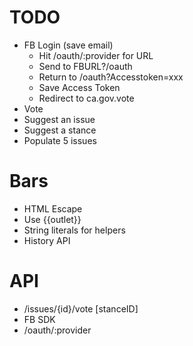 # TODO
- FB Login (save email)
  - Hit /oauth/:provider for URL
  - Send to FBURL?/oauth
  - Return to /oauth?Accesstoken=xxx
  - Save Access Token
  - Redirect to ca.gov.vote
- Vote
- Suggest an issue
- Suggest a stance
- Populate 5 issues

# Bars
- HTML Escape
- Use {{outlet}}
- String literals for helpers
- History API

# API
- /issues/{id}/vote [stanceID]
- FB SDK
- /oauth/:provider
